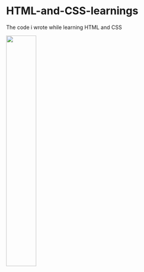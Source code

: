 # HTML-and-CSS-learnings
The code i wrote while learning HTML and CSS

<img align="center" src="https://imgur.com/XFgkDHX.png" width="40%">
